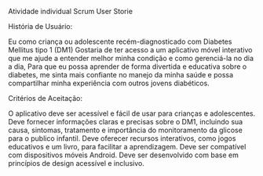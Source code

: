 Atividade individual Scrum User Storie

História de Usuário:

Eu como criança ou adolescente recém-diagnosticado com Diabetes Mellitus tipo 1 (DM1)
Gostaria de ter acesso a um aplicativo móvel interativo que me ajude a entender melhor minha condição e como gerenciá-la no dia a dia,
Para que eu possa aprender de forma divertida e educativa sobre o diabetes, me sinta mais confiante no manejo da minha saúde e possa compartilhar minha experiência com outros jovens diabéticos.

Critérios de Aceitação:

O aplicativo deve ser acessível e fácil de usar para crianças e adolescentes.
Deve fornecer informações claras e precisas sobre o DM1, incluindo sua causa, sintomas, tratamento e importância do monitoramento da glicose para o publico infantil.
Deve oferecer recursos interativos, como jogos educativos e um livro, para facilitar a aprendizagem.
Deve ser compatível com dispositivos móveis Android.
Deve ser desenvolvido com base em princípios de design acessível e inclusivo.
